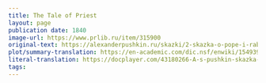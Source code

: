 ```yaml
---
title: The Tale of Priest
layout: page
publication date: 1840
image-url: https://www.prlib.ru/item/315900
original-text: https://alexanderpushkin.ru/skazki/2-skazka-o-pope-i-rabotnike-ego-balde.html
plot/summary-translation: https://en-academic.com/dic.nsf/enwiki/1549390
literal-translation: https://docplayer.com/43180266-A-s-pushkin-skazka-o-pope-i-rabotnike-ego-balde-pushkin-the-tale-of-the-priest-and-of-his-workman-balda-translated-by-oliver-elton.html
tags: 
---
```



